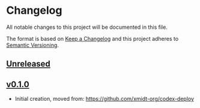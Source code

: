 # Changelog
All notable changes to this project will be documented in this file.

The format is based on [Keep a Changelog](http://keepachangelog.com/en/1.0.0/)
and this project adheres to [Semantic Versioning](http://semver.org/spec/v2.0.0.html).

## [Unreleased]

## [v0.1.0]
- Initial creation, moved from: https://github.com/xmidt-org/codex-deploy

[Unreleased]: https://github.com/xmidt-org/capacityset/compare/v0.1.0..HEAD
[v0.1.0]: https://github.com/xmidt-org/capacityset/compare/0.0.0...v0.1.0

